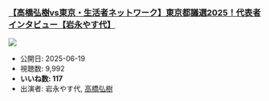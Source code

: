 ### [【高橋弘樹vs東京・生活者ネットワーク】東京都議選2025！代表者インタビュー【岩永やす代】](https://www.youtube.com/watch?v=93z8N_8ARXk)
[![](https://img.youtube.com/vi/93z8N_8ARXk/sddefault.jpg)](https://www.youtube.com/watch?v=93z8N_8ARXk)
-   公開日: 2025-06-19
-   視聴数: 9,992
-   **いいね数: 117**
-   出演者: 岩永やす代, [高橋弘樹](/rehacq_fan/people/高橋弘樹 "wikilink")
